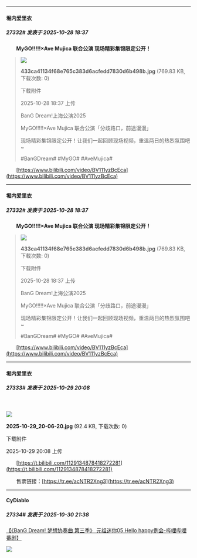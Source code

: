 ﻿
*****

####  堀内爱里衣  
##### 27332#       发表于 2025-10-28 18:37

       <strong>MyGO!!!!!×Ave Mujica 联合公演 现场精彩集锦限定公开！</strong> <blockquote>

<img src="https://img.stage1st.com/forum/202510/28/183735yc7iivvvvracmzpr.jpg" referrerpolicy="no-referrer">

<strong>433ca41134f68e765c383d6acfedd7830d6b498b.jpg</strong> (769.83 KB, 下载次数: 0)

下载附件

2025-10-28 18:37 上传

BanG Dream!上海公演2025

MyGO!!!!!×Ave Mujica 联合公演「分歧路口，前途漫漫」

现场精彩集锦限定公开！让我们一起回顾现场视频，重温两日的热烈氛围吧~

#BanGDream# #MyGO# #AveMujica#</blockquote>
       [https://www.bilibili.com/video/BV111yzBcEca](https://www.bilibili.com/video/BV111yzBcEca)


*****

####  堀内爱里衣  
##### 27332#       发表于 2025-10-28 18:37

       <strong>MyGO!!!!!×Ave Mujica 联合公演 现场精彩集锦限定公开！</strong> <blockquote>

<img src="https://img.stage1st.com/forum/202510/28/183735yc7iivvvvracmzpr.jpg" referrerpolicy="no-referrer">

<strong>433ca41134f68e765c383d6acfedd7830d6b498b.jpg</strong> (769.83 KB, 下载次数: 0)

下载附件

2025-10-28 18:37 上传

BanG Dream!上海公演2025

MyGO!!!!!×Ave Mujica 联合公演「分歧路口，前途漫漫」

现场精彩集锦限定公开！让我们一起回顾现场视频，重温两日的热烈氛围吧~

#BanGDream# #MyGO# #AveMujica#</blockquote>
       [https://www.bilibili.com/video/BV111yzBcEca](https://www.bilibili.com/video/BV111yzBcEca)


*****

####  堀内爱里衣  
##### 27333#       发表于 2025-10-29 20:08

       

<img src="https://img.stage1st.com/forum/202510/29/200822ekzqlqtnvjjmqjjc.jpg" referrerpolicy="no-referrer">

<strong>2025-10-29_20-06-20.jpg</strong> (92.4 KB, 下载次数: 0)

下载附件

2025-10-29 20:08 上传

       [https://t.bilibili.com/1129134878418272281](https://t.bilibili.com/1129134878418272281)

       售票链接：[https://tr.ee/acNTR2Xng3](https://tr.ee/acNTR2Xng3)


*****

####  CyDiablo  
##### 27334#       发表于 2025-10-30 21:38

[【《BanG Dream! 梦想协奏曲 第三季》 元祖迷你05 Hello happy例会-哔哩哔哩番剧】](https://b23.tv/ep2314980)

<img src="https://p.sda1.dev/28/3ce693463da1173d2248813c39a14a1b/image.jpg" referrerpolicy="no-referrer">

